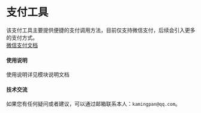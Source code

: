 # 支付工具
该支付工具主要提供便捷的支付调用方法，目前仅支持微信支付，后续会引入更多的支付方式。<br>
[微信支付文档](https://github.com/kamingpan/pay/tree/master/wechatpay "wechatpay")

#### 使用说明
使用说明详见模块说明文档

#### 技术交流
如果您有任何疑问或者建议，可以通过邮箱联系本人：`kamingpan@qq.com`。
